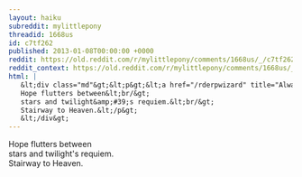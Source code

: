 ```yaml
---
layout: haiku
subreddit: mylittlepony
threadid: 1668us
id: c7tf262
published: 2013-01-08T00:00:00 +0000
reddit: https://old.reddit.com/r/mylittlepony/comments/1668us/_/c7tf262
reddit_context: https://old.reddit.com/r/mylittlepony/comments/1668us/_/c7tf262?context=3
html: |
   &lt;div class="md"&gt;&lt;p&gt;&lt;a href="/rderpwizard" title="Always Relevant / Bridge of Destiny&amp;#39;s Dream / Paper Bag Princess"&gt;&lt;/a&gt;
   Hope flutters between&lt;br/&gt;
   stars and twilight&amp;#39;s requiem.&lt;br/&gt;
   Stairway to Heaven.&lt;/p&gt;
   &lt;/div&gt;
---
```


[](/rderpwizard "Always Relevant / Bridge of Destiny's Dream / Paper Bag Princess")
Hope flutters between  
stars and twilight's requiem.  
Stairway to Heaven.